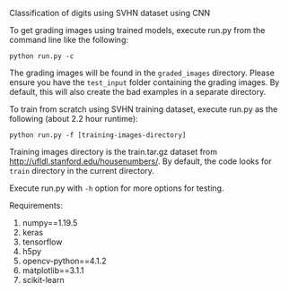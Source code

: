 Classification of digits using SVHN dataset using CNN

To get grading images using trained models, execute run.py from the command line like the following:

```
python run.py -c
```
The grading images will be found in the ```graded_images``` directory. Please ensure you have the ```test_input``` folder containing the grading images. By default, this will also create the bad examples in a separate directory.

To train from scratch using SVHN training dataset, execute run.py as the following (about 2.2 hour runtime):

```
python run.py -f [training-images-directory]
```

Training images directory is the train.tar.gz dataset from http://ufldl.stanford.edu/housenumbers/. By default, the code looks for ```train``` directory in the current directory.

Execute run.py with ``` -h ``` option for more options for testing.

Requirements:
1. numpy==1.19.5
2. keras
3. tensorflow
4. h5py
5. opencv-python==4.1.2
6. matplotlib==3.1.1
7. scikit-learn
